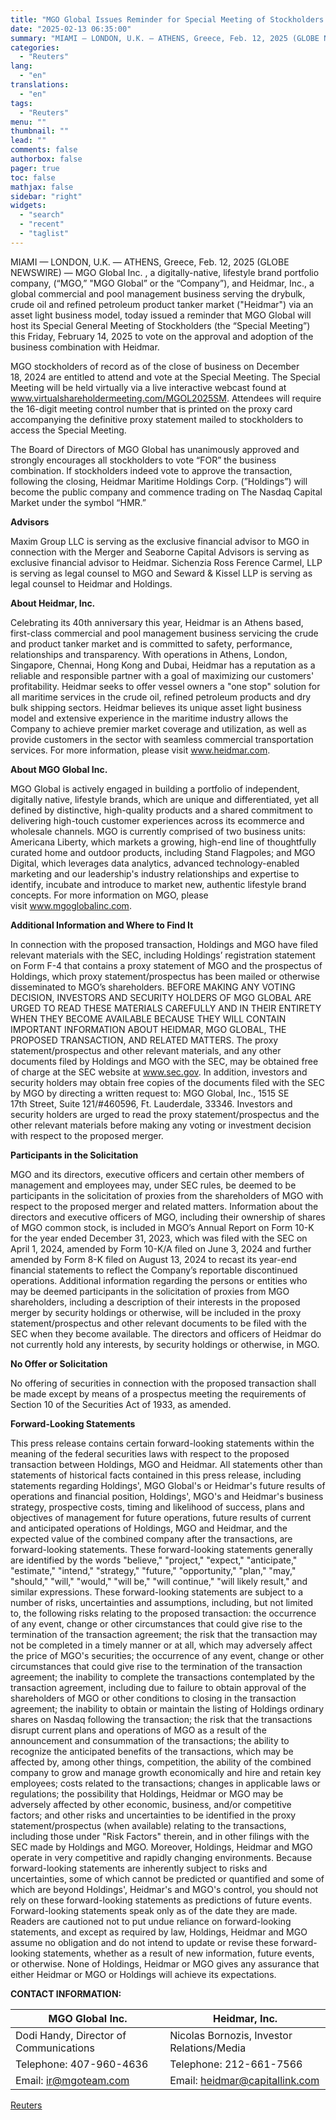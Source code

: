 ```yaml
---
title: "MGO Global Issues Reminder for Special Meeting of Stockholders to Vote on Approval of Business Combination Agreement with Heidmar"
date: "2025-02-13 06:35:00"
summary: "MIAMI — LONDON, U.K. — ATHENS, Greece, Feb. 12, 2025 (GLOBE NEWSWIRE) — MGO Global Inc. , a digitally-native, lifestyle brand portfolio company, (“MGO,” \"MGO Global” or the “Company”), and Heidmar, Inc., a global commercial and pool management business serving the drybulk, crude oil and refined petroleum product tanker market..."
categories:
  - "Reuters"
lang:
  - "en"
translations:
  - "en"
tags:
  - "Reuters"
menu: ""
thumbnail: ""
lead: ""
comments: false
authorbox: false
pager: true
toc: false
mathjax: false
sidebar: "right"
widgets:
  - "search"
  - "recent"
  - "taglist"
---
```


MIAMI — LONDON, U.K. — ATHENS, Greece, Feb. 12, 2025 (GLOBE NEWSWIRE) — MGO Global Inc. , a digitally-native, lifestyle brand portfolio company, (“MGO,” "MGO Global” or the “Company”), and Heidmar, Inc., a global commercial and pool management business serving the drybulk, crude oil and refined petroleum product tanker market ("Heidmar") via an asset light business model, today issued a reminder that MGO Global will host its Special General Meeting of Stockholders (the “Special Meeting”) this Friday, February 14, 2025 to vote on the approval and adoption of the business combination with Heidmar.

MGO stockholders of record as of the close of business on December 18, 2024 are entitled to attend and vote at the Special Meeting. The Special Meeting will be held virtually via a live interactive webcast found at www.virtualshareholdermeeting.com/MGOL2025SM. Attendees will require the 16-digit meeting control number that is printed on the proxy card accompanying the definitive proxy statement mailed to stockholders to access the Special Meeting.

The Board of Directors of MGO Global has unanimously approved and strongly encourages all stockholders to vote “FOR” the business combination. If stockholders indeed vote to approve the transaction, following the closing, Heidmar Maritime Holdings Corp. (”Holdings”) will become the public company and commence trading on The Nasdaq Capital Market under the symbol “HMR.”

**Advisors**

Maxim Group LLC is serving as the exclusive financial advisor to MGO in connection with the Merger and Seaborne Capital Advisors is serving as exclusive financial advisor to Heidmar. Sichenzia Ross Ference Carmel, LLP is serving as legal counsel to MGO and Seward & Kissel LLP is serving as legal counsel to Heidmar and Holdings.

**About Heidmar, Inc.**

Celebrating its 40th anniversary this year, Heidmar is an Athens based, first-class commercial and pool management business servicing the crude and product tanker market and is committed to safety, performance, relationships and transparency. With operations in Athens, London, Singapore, Chennai, Hong Kong and Dubai, Heidmar has a reputation as a reliable and responsible partner with a goal of maximizing our customers' profitability. Heidmar seeks to offer vessel owners a "one stop" solution for all maritime services in the crude oil, refined petroleum products and dry bulk shipping sectors. Heidmar believes its unique asset light business model and extensive experience in the maritime industry allows the Company to achieve premier market coverage and utilization, as well as provide customers in the sector with seamless commercial transportation services. For more information, please visit www.heidmar.com.

**About MGO Global Inc.**

MGO Global is actively engaged in building a portfolio of independent, digitally native, lifestyle brands, which are unique and differentiated, yet all defined by distinctive, high-quality products and a shared commitment to delivering high-touch customer experiences across its ecommerce and wholesale channels. MGO is currently comprised of two business units: Americana Liberty, which markets a growing, high-end line of thoughtfully curated home and outdoor products, including Stand Flagpoles; and MGO Digital, which leverages data analytics, advanced technology-enabled marketing and our leadership's industry relationships and expertise to identify, incubate and introduce to market new, authentic lifestyle brand concepts. For more information on MGO, please visit www.mgoglobalinc.com.

**Additional Information and Where to Find It**

In connection with the proposed transaction, Holdings and MGO have filed relevant materials with the SEC, including Holdings’ registration statement on Form F-4 that contains a proxy statement of MGO and the prospectus of Holdings, which proxy statement/prospectus has been mailed or otherwise disseminated to MGO’s shareholders. BEFORE MAKING ANY VOTING DECISION, INVESTORS AND SECURITY HOLDERS OF MGO GLOBAL ARE URGED TO READ THESE MATERIALS CAREFULLY AND IN THEIR ENTIRETY WHEN THEY BECOME AVAILABLE BECAUSE THEY WILL CONTAIN IMPORTANT INFORMATION ABOUT HEIDMAR, MGO GLOBAL, THE PROPOSED TRANSACTION, AND RELATED MATTERS. The proxy statement/prospectus and other relevant materials, and any other documents filed by Holdings and MGO with the SEC, may be obtained free of charge at the SEC website at www.sec.gov. In addition, investors and security holders may obtain free copies of the documents filed with the SEC by MGO by directing a written request to: MGO Global, Inc., 1515 SE 17th Street, Suite 121/#460596, Ft. Lauderdale, 33346. Investors and security holders are urged to read the proxy statement/prospectus and the other relevant materials before making any voting or investment decision with respect to the proposed merger.

**Participants in the Solicitation**

MGO and its directors, executive officers and certain other members of management and employees may, under SEC rules, be deemed to be participants in the solicitation of proxies from the shareholders of MGO with respect to the proposed merger and related matters. Information about the directors and executive officers of MGO, including their ownership of shares of MGO common stock, is included in MGO’s Annual Report on Form 10-K for the year ended December 31, 2023, which was filed with the SEC on April 1, 2024, amended by Form 10-K/A filed on June 3, 2024 and further amended by Form 8-K filed on August 13, 2024 to recast its year-end financial statements to reflect the Company’s reportable discontinued operations. Additional information regarding the persons or entities who may be deemed participants in the solicitation of proxies from MGO shareholders, including a description of their interests in the proposed merger by security holdings or otherwise, will be included in the proxy statement/prospectus and other relevant documents to be filed with the SEC when they become available. The directors and officers of Heidmar do not currently hold any interests, by security holdings or otherwise, in MGO.

**No Offer or Solicitation**

No offering of securities in connection with the proposed transaction shall be made except by means of a prospectus meeting the requirements of Section 10 of the Securities Act of 1933, as amended.

**Forward-Looking Statements**

This press release contains certain forward-looking statements within the meaning of the federal securities laws with respect to the proposed transaction between Holdings, MGO and Heidmar. All statements other than statements of historical facts contained in this press release, including statements regarding Holdings', MGO Global's or Heidmar's future results of operations and financial position, Holdings', MGO's and Heidmar's business strategy, prospective costs, timing and likelihood of success, plans and objectives of management for future operations, future results of current and anticipated operations of Holdings, MGO and Heidmar, and the expected value of the combined company after the transactions, are forward-looking statements. These forward-looking statements generally are identified by the words "believe," "project," "expect," "anticipate," "estimate," "intend," "strategy," "future," "opportunity," "plan," "may," "should," "will," "would," "will be," "will continue," "will likely result," and similar expressions. These forward-looking statements are subject to a number of risks, uncertainties and assumptions, including, but not limited to, the following risks relating to the proposed transaction: the occurrence of any event, change or other circumstances that could give rise to the termination of the transaction agreement; the risk that the transaction may not be completed in a timely manner or at all, which may adversely affect the price of MGO's securities; the occurrence of any event, change or other circumstances that could give rise to the termination of the transaction agreement; the inability to complete the transactions contemplated by the transaction agreement, including due to failure to obtain approval of the shareholders of MGO or other conditions to closing in the transaction agreement; the inability to obtain or maintain the listing of Holdings ordinary shares on Nasdaq following the transaction; the risk that the transactions disrupt current plans and operations of MGO as a result of the announcement and consummation of the transactions; the ability to recognize the anticipated benefits of the transactions, which may be affected by, among other things, competition, the ability of the combined company to grow and manage growth economically and hire and retain key employees; costs related to the transactions; changes in applicable laws or regulations; the possibility that Holdings, Heidmar or MGO may be adversely affected by other economic, business, and/or competitive factors; and other risks and uncertainties to be identified in the proxy statement/prospectus (when available) relating to the transactions, including those under "Risk Factors" therein, and in other filings with the SEC made by Holdings and MGO. Moreover, Holdings, Heidmar and MGO operate in very competitive and rapidly changing environments. Because forward-looking statements are inherently subject to risks and uncertainties, some of which cannot be predicted or quantified and some of which are beyond Holdings', Heidmar's and MGO's control, you should not rely on these forward-looking statements as predictions of future events. Forward-looking statements speak only as of the date they are made. Readers are cautioned not to put undue reliance on forward-looking statements, and except as required by law, Holdings, Heidmar and MGO assume no obligation and do not intend to update or revise these forward-looking statements, whether as a result of new information, future events, or otherwise. None of Holdings, Heidmar or MGO gives any assurance that either Heidmar or MGO or Holdings will achieve its expectations.

**CONTACT INFORMATION:**

| MGO Global Inc. | Heidmar, Inc. |
| --- | --- |
| Dodi Handy, Director of Communications | Nicolas Bornozis, Investor Relations/Media |
| Telephone: 407-960-4636 | Telephone: 212-661-7566 |
| Email: ir@mgoteam.com | Email: heidmar@capitallink.com |

[Reuters](https://www.tradingview.com/news/reuters.com,2025-02-12:newsml_GNX4sDg23:0-mgo-global-issues-reminder-for-special-meeting-of-stockholders-to-vote-on-approval-of-business-combination-agreement-with-heidmar/)
